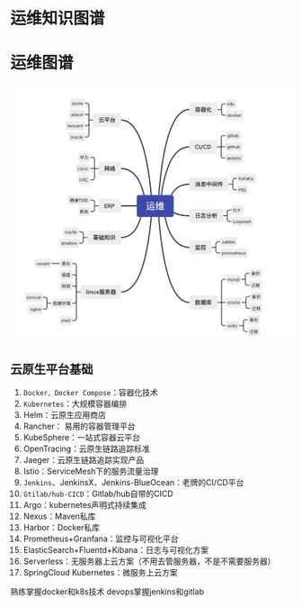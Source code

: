 # 运维知识图谱


# 运维图谱

![技术图谱](/images/yunwei.jpg)

## 云原生平台基础
1. `Docker、Docker Compose`：容器化技术
2. `Kubernetes`：大规模容器编排
3. Helm：云原生应用商店
4. Rancher： 易用的容器管理平台
5. KubeSphere：一站式容器云平台
6. OpenTracing：云原生链路追踪标准
7. Jaeger：云原生链路追踪实现产品
8. Istio：ServiceMesh下的服务流量治理
9. `Jenkins`、JenkinsX、Jenkins-BlueOcean：老牌的CI/CD平台
10. `Gtilab/hub-CICD`：Gitlab/hub自带的CICD
11. Argo：kubernetes声明式持续集成
12. Nexus：Maven私库
13. Harbor：Docker私库
14. Prometheus+Granfana：监控与可视化平台
15. ElasticSearch+Fluentd+Kibana：日志与可视化方案
16. Serverless：无服务器上云方案（不用去管服务器，不是不需要服务器）
17. SpringCloud Kubernetes：微服务上云方案  
  
熟练掌握docker和k8s技术
devops掌握jenkins和gitlab
